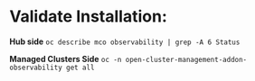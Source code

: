 # Validate Installation:
**Hub side** `oc describe mco observability | grep -A 6 Status`

**Managed Clusters Side** `oc -n open-cluster-management-addon-observability get all `

